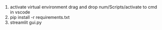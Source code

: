 1. activate virtual environment
    drag and drop num/Scripts/activate to cmd in vscode
2. pip install -r requirements.txt
3. streamlit gui.py
